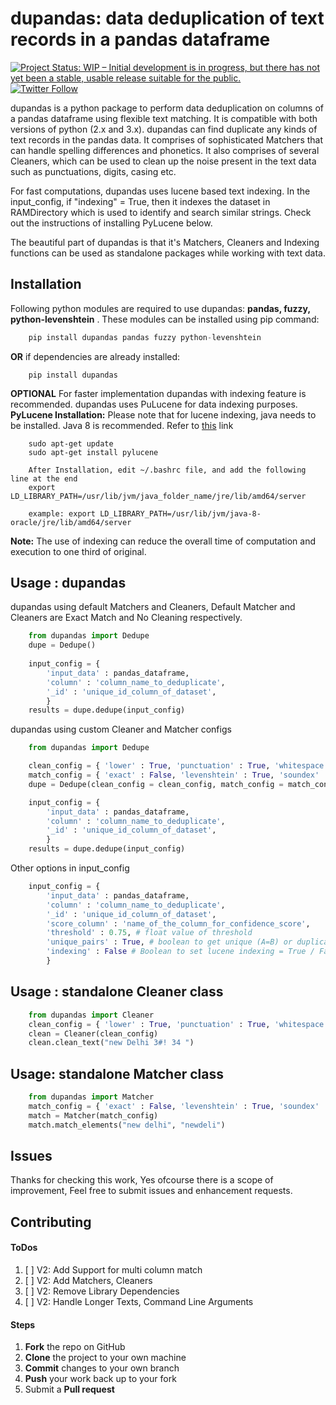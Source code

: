 # **dupandas:** data deduplication of text records in a pandas dataframe


[![Project Status: WIP – Initial development is in progress, but there has not yet been a stable, usable release suitable for the public.](http://www.repostatus.org/badges/latest/wip.svg)](https://github.com/shivam5992/dupandas) [![Twitter Follow](https://img.shields.io/twitter/follow/shields_io.svg?style=social&label=Follow&maxAge=2592000)](https://twitter.com/shivamshaz)

dupandas is a python package to perform data deduplication on columns of a pandas dataframe using flexible text matching. It is compatible with both versions of python (2.x and 3.x). dupandas can find duplicate any kinds of text records in the pandas data. It comprises of sophisticated Matchers that can handle spelling differences and phonetics. It also comprises of several Cleaners, which can be used to clean up the noise present in the text data such as punctuations, digits, casing etc.

For fast computations, dupandas uses lucene based text indexing. In the input_config, if "indexing" = True, then it indexes the dataset in RAMDirectory which is used to identify and search similar strings. Check out the instructions of installing PyLucene below.

The beautiful part of dupandas is that it's Matchers, Cleaners and Indexing functions can be used as standalone packages while working with text data.


## Installation
Following python modules are required to use dupandas: **pandas, fuzzy, python-levenshtein** . These modules can be installed using pip command:

```python
    pip install dupandas pandas fuzzy python-levenshtein
```
**OR** if dependencies are already installed:

```
    pip install dupandas
```

**OPTIONAL** For faster implementation dupandas with indexing feature is recommended. dupandas uses PuLucene for data indexing purposes.  
**PyLucene Installation:** Please note that for lucene indexing, java needs to be installed. Java 8 is recommended. Refer to [this](https://www.digitalocean.com/community/tutorials/how-to-install-java-on-ubuntu-with-apt-get) link

```
    sudo apt-get update
    sudo apt-get install pylucene

    After Installation, edit ~/.bashrc file, and add the following line at the end 
    export LD_LIBRARY_PATH=/usr/lib/jvm/java_folder_name/jre/lib/amd64/server
    
    example: export LD_LIBRARY_PATH=/usr/lib/jvm/java-8-oracle/jre/lib/amd64/server
```

**Note:** The use of indexing can reduce the overall time of computation and execution to one third of original.

## Usage : dupandas
dupandas using default Matchers and Cleaners, Default Matcher and Cleaners are Exact Match and No Cleaning respectively.

``` python
    from dupandas import Dedupe
    dupe = Dedupe()
    
    input_config = {
        'input_data' : pandas_dataframe,
        'column' : 'column_name_to_deduplicate',
        '_id' : 'unique_id_column_of_dataset',
        }
    results = dupe.dedupe(input_config)
```

dupandas using custom Cleaner and Matcher configs

```  python
    from dupandas import Dedupe

    clean_config = { 'lower' : True, 'punctuation' : True, 'whitespace' : True, 'digit' : True }
    match_config = { 'exact' : False, 'levenshtein' : True, 'soundex' : False, 'nysiis' : False}
    dupe = Dedupe(clean_config = clean_config, match_config = match_config)

    input_config = {
        'input_data' : pandas_dataframe,
        'column' : 'column_name_to_deduplicate',
        '_id' : 'unique_id_column_of_dataset',
        }
    results = dupe.dedupe(input_config)
```

Other options in input_config 

```python
    input_config = {
        'input_data' : pandas_dataframe,
        'column' : 'column_name_to_deduplicate',
        '_id' : 'unique_id_column_of_dataset',
        'score_column' : 'name_of_the_column_for_confidence_score',
        'threshold' : 0.75, # float value of threshold
        'unique_pairs' : True, # boolean to get unique (A=B) or duplicate (A=B and B=A) results
        'indexing' : False # Boolean to set lucene indexing = True / False, Default: False
        }
```

## Usage : standalone Cleaner class

```python
    from dupandas import Cleaner
    clean_config = { 'lower' : True, 'punctuation' : True, 'whitespace' : True, 'digit' : True }
    clean = Cleaner(clean_config)
    clean.clean_text("new Delhi 3#! 34 ")
```

## Usage: standalone Matcher class

```python
    from dupandas import Matcher
    match_config = { 'exact' : False, 'levenshtein' : True, 'soundex' : False, 'nysiis' : False}
    match = Matcher(match_config)
    match.match_elements("new delhi", "newdeli")
```

## Issues

Thanks for checking this work, Yes ofcourse there is a scope of improvement, Feel free to submit issues and enhancement requests.

## Contributing
#### ToDos

1. [ ]  V2: Add Support for multi column match
2. [ ]  V2: Add Matchers, Cleaners
3. [ ]  V2: Remove Library Dependencies
4. [ ]  V2: Handle Longer Texts, Command Line Arguments

#### Steps 
 1. **Fork** the repo on GitHub
 2. **Clone** the project to your own machine
 3. **Commit** changes to your own branch
 4. **Push** your work back up to your fork
 5. Submit a **Pull request** 